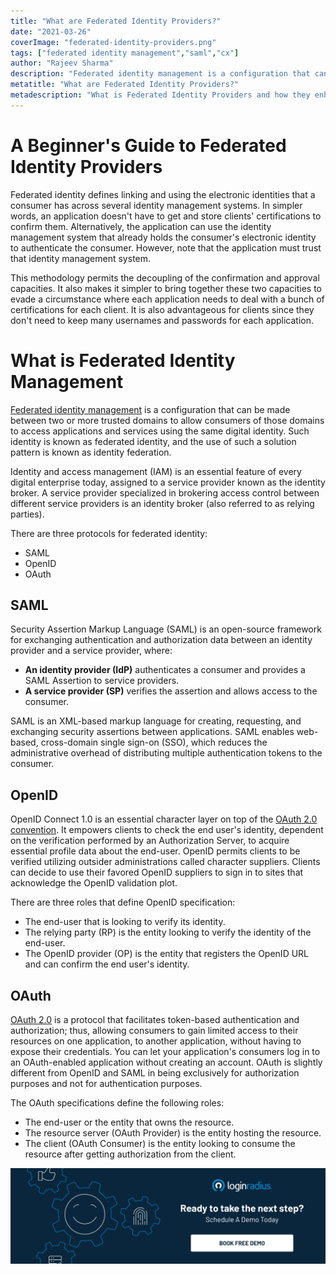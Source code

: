 ```yaml
---
title: "What are Federated Identity Providers?"
date: "2021-03-26"
coverImage: "federated-identity-providers.png"
tags: ["federated identity management","saml","cx"]
author: "Rajeev Sharma"
description: "Federated identity management is a configuration that can be made between two or more trusted domains to allow consumers of those domains to access applications and services using the same digital identity. Such identity is known as federated identity, and the use of such a solution pattern is known as identity federation."
metatitle: "What are Federated Identity Providers?"
metadescription: "What is Federated Identity Providers and how they enhance businesses. Also, learn the three protocols for federated identity, SAML, OpenID and OAuth. "
---
```



# A Beginner's Guide to Federated Identity Providers
Federated identity defines linking and using the electronic identities that a consumer has across several identity management systems. In simpler words, an application doesn't have to get and store clients' certifications to confirm them. Alternatively, the application can use the identity management system that already holds the consumer's electronic identity to authenticate the consumer. However, note that the application must trust that identity management system. 
 
This methodology permits the decoupling of the confirmation and approval capacities. It also makes it simpler to bring together these two capacities to evade a circumstance where each application needs to deal with a bunch of certifications for each client. It is also advantageous for clients since they don't need to keep many usernames and passwords for each application.


# What is Federated Identity Management
[Federated identity management](https://www.loginradius.com/resource/federated-identity-management-datasheet) is a configuration that can be made between two or more trusted domains to allow consumers of those domains to access applications and services using the same digital identity. Such identity is known as federated identity, and the use of such a solution pattern is known as identity federation.
 
Identity and access management (IAM) is an essential feature of every digital enterprise today, assigned to a service provider known as the identity broker. A service provider specialized in brokering access control between different service providers is an identity broker (also referred to as relying parties).

There are three protocols for federated identity:
- SAML
- OpenID
- OAuth

## SAML

Security Assertion Markup Language (SAML) is an open-source framework for exchanging authentication and authorization data between an identity provider and a service provider, where:
- **An identity provider (IdP)** authenticates a consumer and provides a SAML Assertion to service providers.
- **A service provider (SP)** verifies the assertion and allows access to the consumer.
 
SAML is an XML-based markup language for creating, requesting, and exchanging security assertions between applications. SAML enables web-based, cross-domain single sign-on (SSO), which reduces the administrative overhead of distributing multiple authentication tokens to the consumer.

## OpenID


OpenID Connect 1.0 is an essential character layer on top of the [OAuth 2.0 convention](https://www.loginradius.com/blog/engineering/what-is-the-difference-between-oauth1-and-oauth2/). It empowers clients to check the end user's identity, dependent on the verification performed by an Authorization Server, to acquire essential profile data about the end-user. OpenID permits clients to be verified utilizing outsider administrations called character suppliers. Clients can decide to use their favored OpenID suppliers to sign in to sites that acknowledge the OpenID validation plot.

There are three roles that define OpenID specification:
- The end-user that is looking to verify its identity.
- The relying party (RP) is the entity looking to verify the identity of the end-user.
- The OpenID provider (OP) is the entity that registers the OpenID URL and can confirm the end user's identity.

## OAuth

[OAuth 2.0](https://www.loginradius.com/blog/engineering/authorization-code-flow-oauth/) is a protocol that facilitates token-based authentication and authorization; thus, allowing consumers to gain limited access to their resources on one application, to another application, without having to expose their credentials. You can let your application's consumers log in to an OAuth-enabled application without creating an account. OAuth is slightly different from OpenID and SAML in being exclusively for authorization purposes and not for authentication purposes.
 
The OAuth specifications define the following roles:

- The end-user or the entity that owns the resource.
- The resource server (OAuth Provider) is the entity hosting the resource.
- The client (OAuth Consumer) is the entity looking to consume the resource after getting authorization from the client.


[![book-a-demo-loginradius](../../assets/book-a-demo-loginradius.png)](https://www.loginradius.com/book-a-demo/)